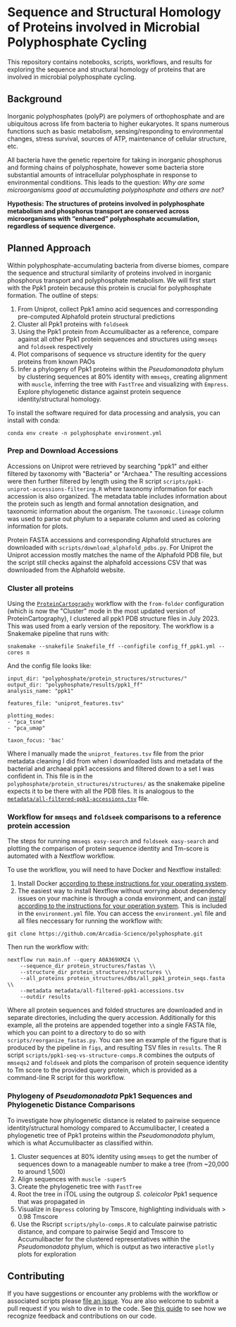 # Sequence and Structural Homology of Proteins involved in Microbial Polyphosphate Cycling
This repository contains notebooks, scripts, workflows, and results for exploring the sequence and structural homology of proteins that are involved in microbial polyphosphate cycling.

## Background
Inorganic polyphosphates (polyP) are polymers of orthophosphate and are ubiquitous across life from bacteria to higher eukaryotes. It spans numerous functions such as basic metabolism, sensing/responding to environmental changes, stress survival, sources of ATP, maintenance of cellular structure, etc.

All bacteria have the genetic repertoire for taking in inorganic phosphorus and forming chains of polyphosphate, however some bacteria store substantial amounts of intracellular polyphosphate in response to environmental conditions. This leads to the question: _Why are some microorganisms good at accumulating polyphosphate and others are not?_

**Hypothesis: The structures of proteins involved in polyphosphate metabolism and phosphorus transport are conserved across microorganisms with “enhanced” polyphosphate accumulation, regardless of sequence divergence.**

## Planned Approach
Within polyphosphate-accumulating bacteria from diverse biomes, compare the sequence and structural similarity of proteins involved in inorganic phosphorus transport and polyphosphate metabolism. We will first start with the Ppk1 protein because this protein is crucial for polyphosphate formation. The outline of steps:

1. From Uniprot, collect Ppk1 amino acid sequences and corresponding pre-computed Alphafold protein structural predictions
2. Cluster all Ppk1 proteins with `foldseek`
3. Using the Ppk1 protein from Accumulibacter as a reference, compare against all other Ppk1 protein sequences and structures using `mmseqs` and `foldseek` respectively
4. Plot comparisons of sequence vs structure identity for the query proteins from known PAOs
5. Infer a phylogeny of Ppk1 proteins within the _Pseudomonadota_ phylum by clustering sequences at 80% identity with `mmseqs`, creating alignment with `muscle`, inferring the tree with `FastTree` and visualizing with `Empress`. Explore phylogenetic distance against protein sequence identity/structural homology.

To install the software required for data processing and analysis, you can install with conda:
```
conda env create -n polyphosphate environment.yml
```
### Prep and Download Accessions
Accessions on Uniprot were retrieved by searching "ppk1" and either filtered by taxonomy with "Bacteria" or "Archaea." The resulting accessions were then further filtered by length using the R script `scripts/ppk1-uniprot-accessions-filtering.R` where taxonomy information for each accession is also organized. The metadata table includes information about the protein such as length and formal annotation designation, and taxonomic information about the organism. The `taxonomic.lineage` column was used to parse out phylum to a separate column and used as coloring information for plots.

Protein FASTA accessions and corresponding Alphafold structures are downloaded with `scripts/download_alphafold_pdbs.py`. For Uniprot the Uniprot accession mostly matches the name of the Alphafold PDB file, but the script still checks against the alphafold accessions CSV that was downloaded from the Alphafold website.

### Cluster all proteins
Using the [`ProteinCartography`](https://github.com/Arcadia-Science/ProteinCartography) workflow with the `from-folder` configuration (which is now the "Cluster" mode in the most updated version of ProteinCartography), I clustered all ppk1 PDB structure files in July 2023. This was used from a early version of the repository. The workflow is a Snakemake pipeline that runs with:

```
snakemake --snakefile Snakefile_ff --configfile config_ff_ppk1.yml --cores n
```

And the config file looks like:

```
input_dir: "polyphosphate/protein_structures/structures/"
output_dir: "polyphosphate/results/ppk1_ff"
analysis_name: "ppk1"

features_file: "uniprot_features.tsv"

plotting_modes:
- "pca_tsne"
- "pca_umap"

taxon_focus: 'bac'
```

Where I manually made the `uniprot_features.tsv` file from the prior metadata cleaning I did from when I downloaded lists and metadata of the bacterial and archaeal ppk1 accessions and filtered down to a set I was confident in. This file is in the `polyphosphate/protein_structures/structures/` as the snakemake pipeline expects it to be there with all the PDB files. It is analogous to the [`metadata/all-filtered-ppk1-accessions.tsv`]("metadata/all-filtered-ppk1-accessions.tsv") file.

### Workflow for `mmseqs` and `foldseek` comparisons to a reference protein accession
The steps for running `mmseqs easy-search` and `foldseek easy-search` and plotting the comparison of protein sequence identity and Tm-score is automated with a Nextflow workflow.

To use the workflow, you will need to have Docker and Nextflow installed:
1. Install Docker [according to these instructions for your operating system](https://docs.docker.com/engine/install/).
2. The easiest way to install Nextflow without worrying about dependency issues on your machine is through a conda environment, and can [install according to the instructions for your operation system](https://docs.conda.io/en/latest/miniconda.html). This is included in the `environment.yml` file. You can access the `environment.yml` file and all files neccessary for running the workflow with:

```
git clone https://github.com/Arcadia-Science/polyphosphate.git
```

Then run the workflow with:

```
nextflow run main.nf --query A0A369XMZ4 \\
    --sequence_dir protein_structures/fastas \\
    --structure_dir protein_structures/structures \\
    --all_proteins protein_structures/dbs/all_ppk1_protein_seqs.fasta \\
    --metadata metadata/all-filtered-ppk1-accessions.tsv
    --outdir results
```

Where all protein sequences and folded structures are downloaded and in separate directories, including the query accession. Additionally for this example, all the proteins are appended together into a single FASTA file, which you can point to a directory to do so with `scripts/reorganize_fastas.py`. You can see an example of the figure that is produced by the pipeline in `figs`, and resulting TSV files in `results`. The R script `scripts/ppk1-seq-vs-structure-comps.R` combines the outputs of `mmseqs2` and `foldseek` and plots the comparison of protein sequence identity to Tm score to the provided query protein, which is provided as a command-line R script for this workflow.

### Phylogeny of _Pseudomonadota_ Ppk1 Sequences and Phylogenetic Distance Comparisons
To investigate how phylogenetic distance is related to pairwise sequence identity/structural homology compared to Accumulibacter, I created a phylogenetic tree of Ppk1 proteins within the _Pseudomonadota_ phylum, which is what Accumulibacter as classified within.

1. Cluster sequences at 80% identity using `mmseqs` to get the number of sequences down to a manageable number to make a tree (from ~20,000 to around 1,500)
2. Align sequences with `muscle -super5`
3. Create the phylogenetic tree with `FastTree`
4. Root the tree in iTOL using the outgroup _S. coleicolor_ Ppk1 sequence that was propagated in
5. Visualize in `Empress` coloring by Tmscore, highlighting individuals with > 0.98 Tmscore
6. Use the Rscript `scripts/phylo-comps.R` to calculate pairwise patristic distance, and compare to pairwise Seqid and Tmscore to Accumulibacter for the clustered representatives within the _Pseudomonadota_ phylum, which is output as two interactive `plotly` plots for exploration

## Contributing
If you have suggestions or encounter any problems with the workflow or associated scripts please [file an issue](https://github.com/Arcadia-Science/polyphosphate/issues). You are also welcome to submit a pull request if you wish to dive in to the code. See [this guide](https://github.com/Arcadia-Science/arcadia-software-handbook/blob/main/guides-and-standards/guide-credit-for-contributions.md) to see how we recognize feedback and contributions on our code.
